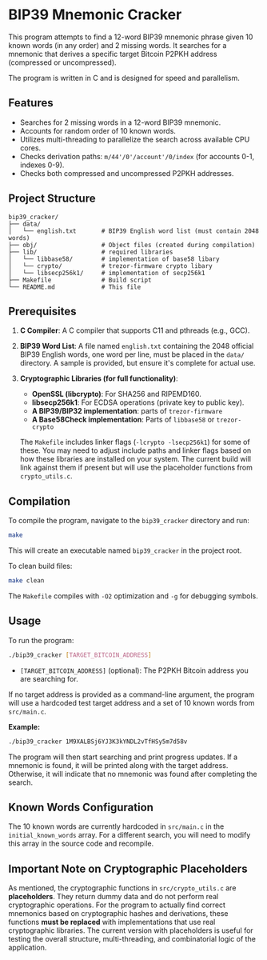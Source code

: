 # BIP39 Mnemonic Cracker

This program attempts to find a 12-word BIP39 mnemonic phrase given 10 known words (in any order) and 2 missing words. It searches for a mnemonic that derives a specific target Bitcoin P2PKH address (compressed or uncompressed).

The program is written in C and is designed for speed and parallelism.

## Features

*   Searches for 2 missing words in a 12-word BIP39 mnemonic.
*   Accounts for random order of 10 known words.
*   Utilizes multi-threading to parallelize the search across available CPU cores.
*   Checks derivation paths: `m/44'/0'/account'/0/index` (for accounts 0-1, indexes 0-9).
*   Checks both compressed and uncompressed P2PKH addresses.

## Project Structure

```
bip39_cracker/
├── data/
│   └── english.txt       # BIP39 English word list (must contain 2048 words)
├── obj/                  # Object files (created during compilation)
├── lib/                  # required libraries
│   └── libbase58/        # implementation of base58 libary
│   └── crypto/           # trezor-firmware crypto libary
│   └── libsecp256k1/     # implementation of secp256k1
├── Makefile              # Build script
└── README.md             # This file
```

## Prerequisites

1.  **C Compiler**: A C compiler that supports C11 and pthreads (e.g., GCC).
2.  **BIP39 Word List**: A file named `english.txt` containing the 2048 official BIP39 English words, one word per line, must be placed in the `data/` directory. A sample is provided, but ensure it's complete for actual use.
3.  **Cryptographic Libraries (for full functionality)**:
    *   **OpenSSL (libcrypto)**: For SHA256 and RIPEMD160.
    *   **libsecp256k1**: For ECDSA operations (private key to public key).
    *   **A BIP39/BIP32 implementation**: parts of `trezor-firmware`
    *   **A Base58Check implementation**: Parts of `libbase58` or `trezor-crypto`

    The `Makefile` includes linker flags (`-lcrypto -lsecp256k1`) for some of these. You may need to adjust include paths and linker flags based on how these libraries are installed on your system. The current build will link against them if present but will use the placeholder functions from `crypto_utils.c`.

## Compilation

To compile the program, navigate to the `bip39_cracker` directory and run:

```bash
make
```

This will create an executable named `bip39_cracker` in the project root.

To clean build files:
```bash
make clean
```

The `Makefile` compiles with `-O2` optimization and `-g` for debugging symbols.

## Usage

To run the program:

```bash
./bip39_cracker [TARGET_BITCOIN_ADDRESS]
```

*   `[TARGET_BITCOIN_ADDRESS]` (optional): The P2PKH Bitcoin address you are searching for.

If no target address is provided as a command-line argument, the program will use a hardcoded test target address and a set of 10 known words from `src/main.c`.

**Example:**
```bash
./bip39_cracker 1M9XALBSj6YJ3K3kYNDL2vTfHSy5m7d58v
```

The program will then start searching and print progress updates. If a mnemonic is found, it will be printed along with the target address. Otherwise, it will indicate that no mnemonic was found after completing the search.

## Known Words Configuration

The 10 known words are currently hardcoded in `src/main.c` in the `initial_known_words` array. For a different search, you will need to modify this array in the source code and recompile.

## Important Note on Cryptographic Placeholders

As mentioned, the cryptographic functions in `src/crypto_utils.c` are **placeholders**. They return dummy data and do not perform real cryptographic operations. For the program to actually find correct mnemonics based on cryptographic hashes and derivations, these functions **must be replaced** with implementations that use real cryptographic libraries. The current version with placeholders is useful for testing the overall structure, multi-threading, and combinatorial logic of the application.

```
